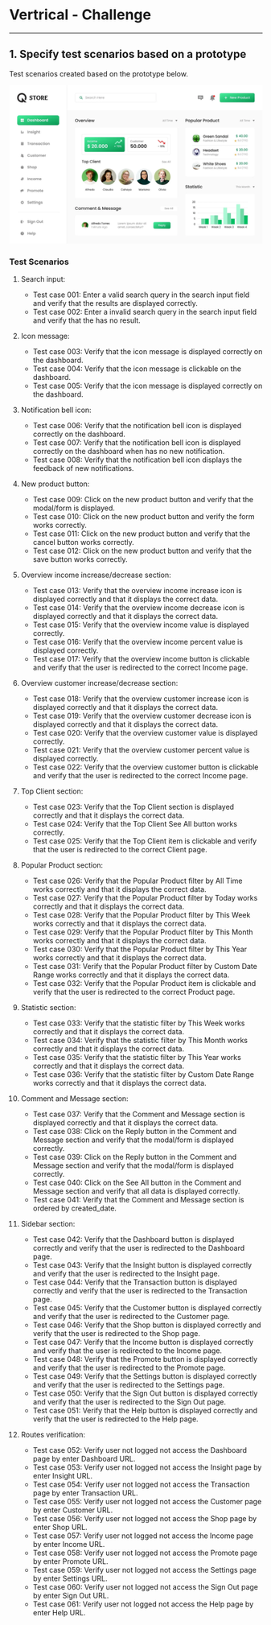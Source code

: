 # Vertrical - Challenge

---

## 1. Specify test scenarios based on a prototype

Test scenarios created based on the prototype below.

![Prototype](./images/prototype.webp)

### Test Scenarios

1. Search input:
    * Test case 001: Enter a valid search query in the search input field and verify that the results are displayed correctly.
    * Test case 002: Enter a invalid search query in the search input field and verify that the has no result.

2. Icon message:
    * Test case 003: Verify that the icon message is displayed correctly on the dashboard.
    * Test case 004: Verify that the icon message is clickable on the dashboard.
    * Test case 005: Verify that the icon message is displayed correctly on the dashboard.

3. Notification bell icon:
    * Test case 006: Verify that the notification bell icon is displayed correctly on the dashboard.
    * Test case 007: Verify that the notification bell icon is displayed correctly on the dashboard when has no new notification.
    * Test case 008: Verify that the notification bell icon displays the feedback of new notifications.

4. New product button:
    * Test case 009: Click on the new product button and verify that the modal/form is displayed.
    * Test case 010: Click on the new product button and verify the form works correctly.
    * Test case 011: Click on the new product button and verify that the cancel button works correctly.
    * Test case 012: Click on the new product button and verify that the save button works correctly.

5. Overview income increase/decrease section:
    * Test case 013: Verify that the overview income increase icon is displayed correctly and that it displays the correct data.
    * Test case 014: Verify that the overview income decrease icon is displayed correctly and that it displays the correct data.
    * Test case 015: Verify that the overview income value is displayed correctly.
    * Test case 016: Verify that the overview income percent value is displayed correctly.
    * Test case 017: Verify that the overview income button is clickable and verify that the user is redirected to the correct Income page.

6. Overview customer increase/decrease section:
    * Test case 018: Verify that the overview customer increase icon is displayed correctly and that it displays the correct data.
    * Test case 019: Verify that the overview customer decrease icon is displayed correctly and that it displays the correct data.
    * Test case 020: Verify that the overview customer value is displayed correctly.
    * Test case 021: Verify that the overview customer percent value is displayed correctly.
    * Test case 022: Verify that the overview customer button is clickable and verify that the user is redirected to the correct Income page.

7. Top Client section:
    * Test case 023: Verify that the Top Client section is displayed correctly and that it displays the correct data.
    * Test case 024: Verify that the Top Client See All button works correctly.
    * Test case 025: Verify that the Top Client item is clickable and verify that the user is redirected to the correct Client page.

8. Popular Product section:
    * Test case 026: Verify that the Popular Product filter by All Time works correctly and that it displays the correct data.
    * Test case 027: Verify that the Popular Product filter by Today works correctly and that it displays the correct data.
    * Test case 028: Verify that the Popular Product filter by This Week works correctly and that it displays the correct data.
    * Test case 029: Verify that the Popular Product filter by This Month works correctly and that it displays the correct data.
    * Test case 030: Verify that the Popular Product filter by This Year works correctly and that it displays the correct data.
    * Test case 031: Verify that the Popular Product filter by Custom Date Range works correctly and that it displays the correct data.
    * Test case 032: Verify that the Popular Product item is clickable and verify that the user is redirected to the correct Product page.

9. Statistic section:
    * Test case 033: Verify that the statistic filter by This Week works correctly and that it displays the correct data.
    * Test case 034: Verify that the statistic filter by This Month works correctly and that it displays the correct data.
    * Test case 035: Verify that the statistic filter by This Year works correctly and that it displays the correct data.
    * Test case 036: Verify that the statistic filter by Custom Date Range works correctly and that it displays the correct data.

10. Comment and Message section:
    * Test case 037: Verify that the Comment and Message section is displayed correctly and that it displays the correct data.
    * Test case 038: Click on the Reply button in the Comment and Message section and verify that the modal/form is displayed correctly.
    * Test case 039: Click on the Reply button in the Comment and Message section and verify that the modal/form is displayed correctly.
    * Test case 040: Click on the See All button in the Comment and Message section and verify that all data is displayed correctly.
    * Test case 041: Verify that the Comment and Message section is ordered by created_date.

11. Sidebar section:
    * Test case 042: Verify that the Dashboard button is displayed correctly and verify that the user is redirected to the Dashboard page.
    * Test case 043: Verify that the Insight button is displayed correctly and verify that the user is redirected to the Insight page.
    * Test case 044: Verify that the Transaction button is displayed correctly and verify that the user is redirected to the Transaction page.
    * Test case 045: Verify that the Customer button is displayed correctly and verify that the user is redirected to the Customer page.
    * Test case 046: Verify that the Shop button is displayed correctly and verify that the user is redirected to the Shop page.
    * Test case 047: Verify that the Income button is displayed correctly and verify that the user is redirected to the Income page.
    * Test case 048: Verify that the Promote button is displayed correctly and verify that the user is redirected to the Promote page.
    * Test case 049: Verify that the Settings button is displayed correctly and verify that the user is redirected to the Settings page.
    * Test case 050: Verify that the Sign Out button is displayed correctly and verify that the user is redirected to the Sign Out page.
    * Test case 051: Verify that the Help button is displayed correctly and verify that the user is redirected to the Help page.

12. Routes verification:
    * Test case 052: Verify user not logged not access the Dashboard page by enter Dashboard URL.
    * Test case 053: Verify user not logged not access the Insight page by enter Insight URL.
    * Test case 054: Verify user not logged not access the Transaction page by enter Transaction URL.
    * Test case 055: Verify user not logged not access the Customer page by enter Customer URL.
    * Test case 056: Verify user not logged not access the Shop page by enter Shop URL.
    * Test case 057: Verify user not logged not access the Income page by enter Income URL.
    * Test case 058: Verify user not logged not access the Promote page by enter Promote URL.
    * Test case 059: Verify user not logged not access the Settings page by enter Settings URL.
    * Test case 060: Verify user not logged not access the Sign Out page by enter Sign Out URL.
    * Test case 061: Verify user not logged not access the Help page by enter Help URL.
